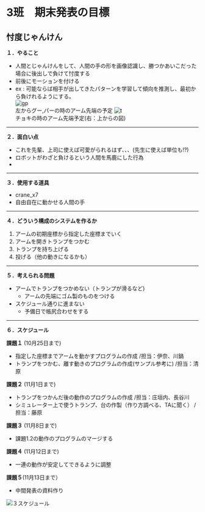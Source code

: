 # 3班　期末発表の目標
## 忖度じゃんけん
**１．やること**
- 人間とじゃんけんをして、人間の手の形を画像認識し、勝つかあいこだった場合に後出しで負けて忖度する
- 前後にモーションを付ける
- ex : 可能ならば相手が出してきたパターンを学習して傾向を推測し、最初から負けれるようにする。  
![gp](https://user-images.githubusercontent.com/72371743/99650051-4a9b0100-2a98-11eb-8ee5-c0f7d4982c02.png)  
左からグー,パーの時のアーム先端の予定
![t](https://user-images.githubusercontent.com/72371743/99650857-43c0be00-2a99-11eb-805b-4392df783d72.png)  
チョキの時のアーム先端予定(右：上からの図)
---

**２．面白い点**
- これを先輩、上司に使えば可愛がられるはず、、、(先生に使えば単位も!?)
- ロボットがわざと負けるという人間を馬鹿にした行為
- 
---
**３．使用する道具**
- crane_x7
- 自由自在に動かせる人間の手
---

**４．どういう構成のシステムを作るか**
1. アームの初期座標から指定した座標までいく
2. アームを開きトランプをつかむ
3. トランプを持ち上げる
4. 投げる（他の動きになるかも）





---
**５．考えられる問題**
- アームでトランプをつかめない（トランプが滑るなど)
  - アームの先端にゴム製のものをつける
- スケジュール通りに進まない
  - 予備日で帳尻合わせをする
--- 

**６．スケジュール**

**課題１** (10月25日まで)
- 指定した座標までアームを動かすプログラムの作成 /担当：伊奈、川鍋
- トランプをつかむ、離す動きのプログラムの作成(サンプル参考に) /担当：清原

**課題２** (11月1日まで)
- トランプをつかんだ後の動作のプログラムの作成  /担当：庄垣内、長谷川
- シミュレーター上で使うトランプ、台の作製（作り方調べる、TAに聞く）  /担当：藤原

**課題３** (11月8日まで)
- 課題1.2の動作のプログラムのマージする

**課題４** (11月12日まで)
- 一連の動作が安定してできるように調整

**課題５**(11月13日まで） 
- 中間発表の資料作り

![３スケジュール](https://user-images.githubusercontent.com/72371743/96401488-6e0b2b80-120e-11eb-940b-f50a8e18b90f.png)
